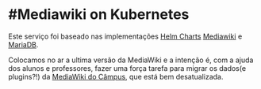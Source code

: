 #Mediawiki on Kubernetes
======
Este serviço foi baseado nas implementações [Helm Charts](https://github.com/kubernetes/charts) [Mediawiki](https://github.com/kubernetes/charts/tree/master/stable/mediawiki) e [MariaDB](https://github.com/kubernetes/charts/tree/master/stable/mariadb).

Colocamos no ar a ultima versão da MediaWiki e a intenção é, com a ajuda dos alunos e professores, fazer uma força tarefa para migrar os dados(e plugins?!) da [MediaWiki do Câmpus](http://wiki.sj.ifsc.edu.br/wiki/index.php/P%C3%A1gina_principal), que está bem desatualizada.
